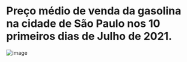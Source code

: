 # **Preço médio de venda da gasolina na cidade de São Paulo nos 10 primeiros dias de Julho de 2021.**

![image](https://github.com/lucas-m-s-r-santos/da-ebac/assets/125616692/fcb965ab-0aa5-4315-8ea7-56ffbde508b6)
